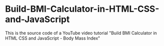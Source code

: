 # Build-BMI-Calculator-in-HTML-CSS-and-JavaScript
This is the source code of a YouTube video tutorial "Build BMI Calculator in HTML CSS and JavaScript - Body Mass Index"
